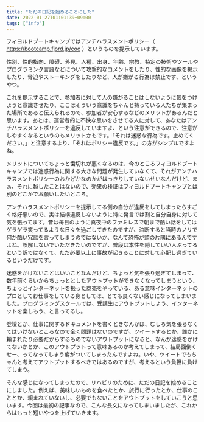 ```yaml
---
title: "ただの日記を始めることにした"
date: 2022-01-27T01:01:39+09:00
tags: ["info"]
---
```


フィヨルドブートキャンプではアンチハラスメントポリシー（ https://bootcamp.fjord.jp/coc ）というものを提示しています。

性別、性的指向、障碍、外見、人種、出身、年齢、宗教、特定の技術やツールやプログラミング言語などについて攻撃的なコメントをしたり、性的な画像を掲示したり、脅迫やストーキングをしたりなど、人が嫌がる行為は禁止です、というやつ。

これを提示することで、参加者に対して人の嫌がることはしないように気をつけようと意識させたり、ここはそういう意識をちゃんと持っている人たちが集まった場所であると伝えられるので、参加者が安心するなどのメリットがあるんだと思います。あとは、運営者的に不快な思いをさせてる人に対して、あなたはアンチハラスメントポリシーを違反していますよ、という注意ができるので、注意がしやすくなるというのもメリットかもです。「それは迷惑な行為です。止めてください。」と注意するより、「それはポリシー違反です。」の方がシンプルですよね。

メリットについてちょっと歯切れが悪くなるのは、今のところフィヨルドブートキャンプでは迷惑行為に関する大きな問題が発生していなくて、それがアンチハラスメントポリシーのおかげかなのかがはっきりしていないせいなんだけど、まぁ、それに越したことはないので、効果の検証はフィヨルドブートキャンプとは別のどこかでお願いしたいところ。

アンチハラスメントポリシーを提示してる側の自分が違反をしてしまったらすごく格好悪いので、実は結構違反しないように特に発言では割と自分自身に対して気を張ってます。昔は毎日のように真夜中のファミレスで朝まで酷い話をしてはゲラゲラ笑ってるような日々を過ごしてきたのですが、油断すると当時のノリで何か酷い冗談を言ってしまうのではないか、なんて恐怖が頭の片隅にあるんですよね。誤解しないでいただきたいのですが、普段は本性を隠していい人ぶってるという訳ではなくて、ただ必要以上に事故が起きることに対して心配し過ぎているというだけです。

迷惑をかけないことはいいことなんだけど、ちょっと気を張り過ぎてしまって、数年前くらいからちょっととしたアウトプットができなくなってしまうという、ちょっとインターネットを扱った商売をやっている、ある意味インターネットのプロとしてお仕事をしている身としては、とても良くない感じになってしまいました。プログラミングスクールでは、受講生にアウトプットしよう、インターネットを楽しもう、と言ってるし。

登壇とか、仕事に関するドキュメントを書くときなんかは、むしろ気を張らなくてはいけないところなので全く問題はないのですが、ツイートするとか、誰かに頼まれたり必要だからするものでないアウトプットになると、なんか迷惑をかけてないかとか、このアウトプットって意味あるのか考えてしまって、結局面倒くせー、ってなってしまう癖がついてしまったんですよね。いや、ツイートでもちゃんと考えてアウトプットするべきではあるのですが、考えるという負担に負けてしまう。

そんな感じになってしまったので、リハビリのために、ただの日記を始めることにしました。例えば、美味しいものを食べたとか、旅行に行ったとか、仕事のこととか、頼まれていないし、必要でもないことをアウトプットをしていこうと思います。今回は最初の記事なので、こんな長文になってしまいましたが、これからはもっと短いやつを上げていきます。
